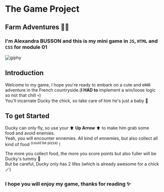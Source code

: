 # The Game Project
## Farm Adventures 👩‍🌾

### I'm Alexandra BUSSON and this is my mini game in `JS`, `HTML` and `CSS` for module 01

![giphy](https://github.com/MimiBsn/farm-adventures/assets/159456749/0ad653fe-fd86-48d5-8997-3adefafebcf8)

## Introduction
Welcome to my game, I hope you're ready to embark on a cute and ~~chill~~ adventure in the French countryside.(**I HAD to** implement a win/loose logic so not that chill 💀)<br>
You'll incarnate Ducky the chick, so take care of him he's just a baby 🐤<br>

## To get Started
Ducky can only fly, so use your ⬆️ **Up Arrow** ⬆️ to make him grab some food and avoid enemies. <br>
Yeah, you will encounter ennemies. All kind of ennemies, but also collect all kind of food <sup>(could be pizza)</sup> !<br>

The more you collect food, the more you score points but also fuller will be Ducky's tummy 🍕<br>
But be careful, Ducky only has 2 lifes (which is already awesome for a chick🪄)

### I hope you will enjoy my game, thanks for reading ✨
